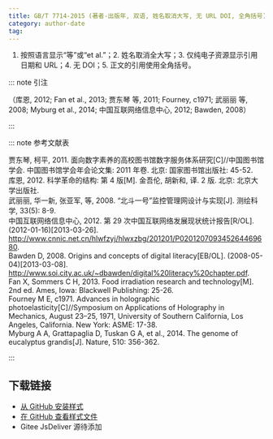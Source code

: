 ```yaml
---
title: GB/T 7714-2015 (著者-出版年, 双语, 姓名取消大写, 无 URL DOI, 全角括号)
category: author-date
tag: 
---
```


<!-- 此文件由脚本自动生成，请勿手动修改！ -->

1. 按照语言显示“等”或“et al.”；2. 姓名取消全大写；3. 仅纯电子资源显示引用日期和 URL；4. 无 DOI；5. 正文的引用使用全角括号。


::: note 引注

（库恩, 2012; Fan et al., 2013; 贾东琴 等, 2011; Fourney, c1971; 武丽丽 等, 2008; Myburg et al., 2014; 中国互联网络信息中心, 2012; Bawden, 2008）

:::



::: note 参考文献表

  <div class="csl-bib-body">
  <div class="csl-entry second-field-align-false hangingindent-true " >贾东琴, 柯平, 2011. 面向数字素养的高校图书馆数字服务体系研究[C]//中国图书馆学会. 中国图书馆学会年会论文集: 2011 年卷. 北京: 国家图书馆出版社: 45-52.</div> 
  <div class="csl-entry second-field-align-false hangingindent-true " >库恩, 2012. 科学革命的结构: 第 4 版[M]. 金吾伦, 胡新和, 译. 2 版. 北京: 北京大学出版社.</div> 
  <div class="csl-entry second-field-align-false hangingindent-true " >武丽丽, 华一新, 张亚军, 等, 2008. “北斗一号”监控管理网设计与实现[J]. 测绘科学, 33(5): 8-9.</div> 
  <div class="csl-entry second-field-align-false hangingindent-true " >中国互联网络信息中心, 2012. 第 29 次中国互联网络发展现状统计报告[R/OL]. (2012-01-16)[2013-03-26]. <a href="http://www.cnnic.net.cn/hlwfzyj/hlwxzbg/201201/P020120709345264469680">http://www.cnnic.net.cn/hlwfzyj/hlwxzbg/201201/P020120709345264469680</a>.</div> 
  <div class="csl-entry second-field-align-false hangingindent-true " >Bawden D, 2008. Origins and concepts of digital literacy[EB/OL]. (2008-05-04)[2013-03-08]. <a href="http://www.soi.city.ac.uk/~dbawden/digital%20literacy%20chapter.pdf">http://www.soi.city.ac.uk/~dbawden/digital%20literacy%20chapter.pdf</a>.</div> 
  <div class="csl-entry second-field-align-false hangingindent-true " >Fan X, Sommers C H, 2013. Food irradiation research and technology[M]. 2nd ed. Ames, Iowa: Blackwell Publishing: 25-26.</div> 
  <div class="csl-entry second-field-align-false hangingindent-true " >Fourney M E, c1971. Advances in holographic photoelasticity[C]//Symposium on Applications of Holography in Mechanics, August 23–25, 1971, University of Southern California, Los Angeles, California. New York: ASME: 17-38.</div> 
  <div class="csl-entry second-field-align-false hangingindent-true " >Myburg A A, Grattapaglia D, Tuskan G A, et al., 2014. The genome of eucalyptus grandis[J]. Nature, 510: 356-362.</div> 
  </div>


:::

<!-- more --> 

## 下载链接

- [从 GitHub 安装样式](https://github.com/zotero-cn/styles/./raw/main/src/gb-t-7714-2015/011gb-t-7714-2015-author-date-bilingual-no-uppercase-no-url-doi-full-width-parentheses/011gb-t-7714-2015-author-date-bilingual-no-uppercase-no-url-doi-full-width-parentheses.csl) 
- [在 GitHub 查看样式文件](https://github.com/zotero-cn/styles/./tree/main/src/gb-t-7714-2015/011gb-t-7714-2015-author-date-bilingual-no-uppercase-no-url-doi-full-width-parentheses/011gb-t-7714-2015-author-date-bilingual-no-uppercase-no-url-doi-full-width-parentheses.csl) 
- Gitee JsDeliver 源待添加

